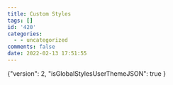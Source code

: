 ```yaml
---
title: Custom Styles
tags: []
id: '420'
categories:
  - - uncategorized
comments: false
date: 2022-02-13 17:51:55
---
```


{"version": 2, "isGlobalStylesUserThemeJSON": true }